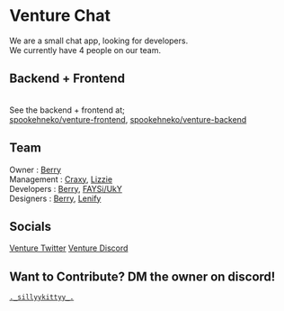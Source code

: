 # Venture Chat
We are a small chat app, looking for developers.
<br> We currently have 4 people on our team.

## Backend + Frontend
<br> See the backend + frontend at;
<br> [spookehneko/venture-frontend](https://github.com/spookehneko/venture-frontend), [spookehneko/venture-backend](https://github.com/spookehneko/venture-backend)

## Team
Owner : [Berry](https://x.com/Spookeh_Neko)
<br> Management : [Craxy](https://x.com/CraxyBlox), [Lizzie](https://x.com/MarioFan_2010)
<br> Developers : [Berry](https://x.com/Spookeh_Neko), [FAYSi/UkY](https://github.com/FAYSi223)
<br> Designers : [Berry](https://x.com/Spookeh_Neko), [Lenify](https://github.com/1enify)

## Socials
[Venture Twitter](https://x.com/venture_chat)
[Venture Discord](https://discord.gg/cxrfa7BW4d)

## Want to Contribute? DM the owner on discord!
[```._sillyykittyy_.```](https://discord.com/channels/@me/970035995993079848)

